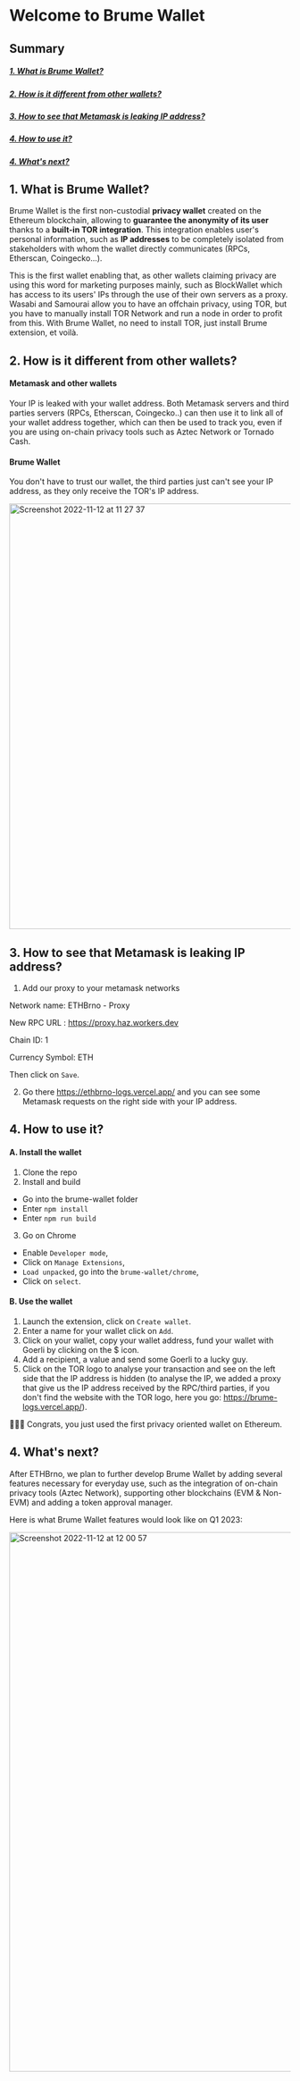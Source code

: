 #  Welcome to Brume Wallet

## Summary

##### [1. What is Brume Wallet?](#1-what-is-brume-wallet)

##### [2. How is it different from other wallets?](#2-how-is-it-different-from-other-wallets-1)

##### [3. How to see that Metamask is leaking IP address?](#3-how-to-see-that-metamask-is-leaking-ip-address-1)

##### [4. How to use it?](#4-how-to-use-it-1)

##### [4. What's next?](#4-whats-next-1)

## 1. What is Brume Wallet?

Brume Wallet is the first non-custodial **privacy wallet** created on the Ethereum blockchain, allowing to **guarantee the anonymity of its user** thanks to a **built-in TOR integration**. This integration enables user's personal information, such as **IP addresses** to be completely isolated from stakeholders with whom the wallet directly communicates (RPCs, Etherscan, Coingecko...).

This is the first wallet enabling that, as other wallets claiming privacy are using this word for marketing purposes mainly, such as BlockWallet which has access to its users' IPs through the use of their own servers as a proxy.
Wasabi and Samourai allow you to have an offchain privacy, using TOR, but you have to manually install TOR Network and run a node in order to profit from this.
With Brume Wallet, no need to install TOR, just install Brume extension, et voilà.

## 2. How is it different from other wallets?

#### Metamask and other wallets

Your IP is leaked with your wallet address. Both Metamask servers and third parties servers (RPCs, Etherscan, Coingecko..) can then use it to link all of your wallet address together, which can then be used to track you, even if you are using on-chain privacy tools such as Aztec Network or Tornado Cash.

#### Brume Wallet

You don't have to trust our wallet, the third parties just can't see your IP address, as they only receive the TOR's IP address.

<img width="762" alt="Screenshot 2022-11-12 at 11 27 37" src="https://user-images.githubusercontent.com/111573119/201625137-293eec93-a6c9-43fd-8eda-56dea0c8e00e.png">

## 3. How to see that Metamask is leaking IP address?

1. Add our proxy to your metamask networks

Network name: ETHBrno - Proxy

New RPC URL : https://proxy.haz.workers.dev

Chain ID: 1

Currency Symbol: ETH

Then click on `Save`.

2. Go there https://ethbrno-logs.vercel.app/ and you can see some Metamask requests on the right side with your IP address.

## 4. How to use it?

#### A. Install the wallet

1. Clone the repo
2. Install and build

- Go into the brume-wallet folder
- Enter `npm install`
- Enter `npm run build`

3. Go on Chrome

- Enable `Developer mode`,
- Click on `Manage Extensions`,
- `Load unpacked`, go into the `brume-wallet/chrome`,
- Click on `select`.

#### B. Use the wallet

1. Launch the extension, click on `Create wallet`.
2. Enter a name for your wallet click on `Add`.
3. Click on your wallet, copy your wallet address, fund your wallet with Goerli by clicking on the $ icon.
4. Add a recipient, a value and send some Goerli to a lucky guy.
5. Click on the TOR logo to analyse your transaction and see on the left side that the IP address is hidden (to analyse the IP, we added a proxy that give us the IP address received by the RPC/third parties, if you don't find the website with the TOR logo, here you go: https://brume-logs.vercel.app/).

🎉🥳🍾 Congrats, you just used the first privacy oriented wallet on Ethereum.

## 4. What's next?

After ETHBrno, we plan to further develop Brume Wallet by adding several features necessary for everyday use, such as the integration of on-chain privacy tools (Aztec Network), supporting other blockchains (EVM & Non-EVM) and adding a token approval manager.

Here is what Brume Wallet features would look like on Q1 2023:

<img width="966" alt="Screenshot 2022-11-12 at 12 00 57" src="https://user-images.githubusercontent.com/111573119/201625406-58c1b481-ce27-47e0-a430-734d03b21fc6.png">
